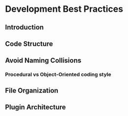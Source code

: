 # Development Best Practices

## Introduction

## Code Structure

## Avoid Naming Collisions

### Procedural vs Object-Oriented coding style

## File Organization

## Plugin Architecture

